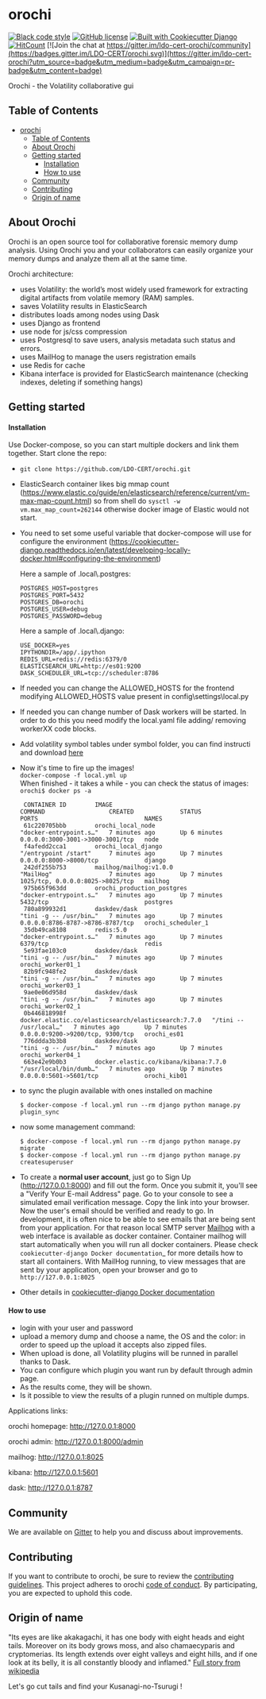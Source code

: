 # orochi
[![Black code style](https://img.shields.io/badge/code%20style-black-000000.svg)](http://shields.io/)
[![GitHub license](https://img.shields.io/github/license/LDO-CERT/orochi.svg)](https://github.com/LDO-CERT/orochi/blob/master/LICENSE)
[![Built with Cookiecutter Django](https://img.shields.io/badge/built%20with-Cookiecutter%20Django-ff69b4.svg)](https://github.com/pydanny/cookiecutter-django/)
[![HitCount](http://hits.dwyl.com/LDO-CERT/orochi.svg)](http://hits.dwyl.com/LDO-CERT/orochi)
[![Join the chat at https://gitter.im/ldo-cert-orochi/community](https://badges.gitter.im/LDO-CERT/orochi.svg)](https://gitter.im/ldo-cert-orochi?utm_source=badge&utm_medium=badge&utm_campaign=pr-badge&utm_content=badge)

Orochi - the Volatility collaborative gui

## Table of Contents
- [orochi](#orochi)
  - [Table of Contents](#table-of-contents)
  - [About Orochi](#about-orochi)
  - [Getting started](#getting-started)
      - [Installation](#installation)
      - [How to use](#how-to-use)
  - [Community](#community)
  - [Contributing](#contributing)
  - [Origin of name](#origin-of-name)

## About Orochi
Orochi is an open source tool for collaborative forensic memory dump analysis. Using Orochi you and your collaborators can easily organize your memory dumps and analyze them all at the same time. 

Orochi architecture: 
- uses Volatility: the world’s most widely used framework for extracting digital artifacts from volatile memory (RAM) samples. 
- saves Volatility results in ElasticSearch
- distributes loads among nodes using Dask 
- uses Django as frontend
- use node for js/css compression
- uses Postgresql to save users, analysis metadata such status and errors.
- uses MailHog to manage the users registration emails
- use Redis for cache
- Kibana interface is provided for ElasticSearch maintenance (checking indexes, deleting if something hangs)


## Getting started
#### Installation
Use Docker-compose, so you can start multiple dockers and link them together.
Start clone the repo:

- ```git clone https://github.com/LDO-CERT/orochi.git```

-  ElasticSearch container likes big mmap count (https://www.elastic.co/guide/en/elasticsearch/reference/current/vm-max-map-count.html) so from shell do ```sysctl -w vm.max_map_count=262144``` otherwise docker image of Elastic would not start.

-  You need to set some useful variable that docker-compose will use for configure the environment (https://cookiecutter-django.readthedocs.io/en/latest/developing-locally-docker.html#configuring-the-environment)

   Here a sample of .local\\.postgres:

    ```
    POSTGRES_HOST=postgres
    POSTGRES_PORT=5432
    POSTGRES_DB=orochi
    POSTGRES_USER=debug
    POSTGRES_PASSWORD=debug
    ```
    Here a sample of .local\\.django:

    ```
    USE_DOCKER=yes
    IPYTHONDIR=/app/.ipython
    REDIS_URL=redis://redis:6379/0
    ELASTICSEARCH_URL=http://es01:9200
    DASK_SCHEDULER_URL=tcp://scheduler:8786
    ```
-  If needed you can change the ALLOWED_HOSTS for the frontend modifying ALLOWED_HOSTS value present in config\settings\local.py

-  If needed you can change number of Dask workers will be started. In order to do this you need modify the local.yaml file adding/ removing workerXX code blocks.

-  Add volatility symbol tables under symbol folder, you can find instructi and download [here](https://github.com/volatilityfoundation/volatility3#symbol-tables)
-  Now it's time to fire up the images! 
\
    ```docker-compose -f local.yml up```
\
   When finished - it takes a while - you can check the status of images:
\
   ```orochi$ docker ps -a```
   ```
    CONTAINER ID        IMAGE                                                 COMMAND                  CREATED             STATUS                      PORTS                              NAMES
    61c220705bbb        orochi_local_node                                     "docker-entrypoint.s…"   7 minutes ago       Up 6 minutes                0.0.0.0:3000-3001->3000-3001/tcp   node
    f4afedd2cca1        orochi_local_django                                   "/entrypoint /start"     7 minutes ago       Up 7 minutes                0.0.0.0:8000->8000/tcp             django
    242df255b753        mailhog/mailhog:v1.0.0                                "MailHog"                7 minutes ago       Up 7 minutes                1025/tcp, 0.0.0.0:8025->8025/tcp   mailhog
    975b65f963dd        orochi_production_postgres                            "docker-entrypoint.s…"   7 minutes ago       Up 7 minutes                5432/tcp                           postgres
    780a899932d1        daskdev/dask                                          "tini -g -- /usr/bin…"   7 minutes ago       Up 7 minutes                0.0.0.0:8786-8787->8786-8787/tcp   orochi_scheduler_1
    35db49ca8108        redis:5.0                                             "docker-entrypoint.s…"   7 minutes ago       Up 7 minutes                6379/tcp                           redis
    5e93fae103c0        daskdev/dask                                          "tini -g -- /usr/bin…"   7 minutes ago       Up 7 minutes                                                   orochi_worker01_1
    82b9fc948fe2        daskdev/dask                                          "tini -g -- /usr/bin…"   7 minutes ago       Up 7 minutes                                                   orochi_worker03_1
    9ae0e06d958d        daskdev/dask                                          "tini -g -- /usr/bin…"   7 minutes ago       Up 7 minutes                                                   orochi_worker02_1
    0b446818998f        docker.elastic.co/elasticsearch/elasticsearch:7.7.0   "/tini -- /usr/local…"   7 minutes ago       Up 7 minutes                0.0.0.0:9200->9200/tcp, 9300/tcp   orochi_es01
    776ddda3b3b8        daskdev/dask                                          "tini -g -- /usr/bin…"   7 minutes ago       Up 7 minutes                                                   orochi_worker04_1
    663e42e9b0b3        docker.elastic.co/kibana/kibana:7.7.0                 "/usr/local/bin/dumb…"   7 minutes ago       Up 7 minutes                0.0.0.0:5601->5601/tcp             orochi_kib01
    ```

-  to sync the plugin available with ones installed on machine
    ```
    $ docker-compose -f local.yml run --rm django python manage.py plugin_sync
    ```
    
-  now some management command:
    ```
    $ docker-compose -f local.yml run --rm django python manage.py migrate
    $ docker-compose -f local.yml run --rm django python manage.py createsuperuser
    ```



-  To create a **normal user account**, just go to Sign Up (http://127.0.0.1:8000) and fill out the form. Once you submit it, you'll see a "Verify Your E-mail    Address" page. Go to your console to see a simulated email verification message. Copy the link into your browser. Now the user's email should be verified and ready to go.
 In development, it is often nice to be able to see emails that are being sent from your application. For that reason local SMTP server [Mailhog](https://github.com/mailhog/MailHog) with a web interface is available as docker container.
    Container mailhog will start automatically when you will run all docker containers.
    Please check `cookiecutter-django Docker documentation`_ for more details how to start all containers.
    With MailHog running, to view messages that are sent by your application, open your browser and go to ``http://127.0.0.1:8025``

-  Other details in [cookiecutter-django Docker documentation](http://cookiecutter-django.readthedocs.io/en/latest/deployment-with-docker.html)





#### How to use
- login with your user and password
- upload a memory dump and choose a name, the OS and the color: in order to speed up the upload it accepts also zipped files.
- When upload is done, all Volatility plugins will be runned in parallel thanks to Dask.
- You can configure which plugin you want run by default through admin page.
- As the results come, they will be shown.
- Is it possible to view the results of a plugin runned on multiple dumps.

Applications links:

orochi homepage: http://127.0.0.1:8000

orochi admin: http://127.0.0.1:8000/admin

mailhog:  http://127.0.0.1:8025

kibana: http://127.0.0.1:5601

dask: http://127.0.0.1:8787


## Community
We are available on [Gitter](https://gitter.im/ldo-cert-orochi/community) to help you and discuss about improvements.


## Contributing

If you want to contribute to orochi, be sure to review the [contributing guidelines](CONTRIBUTING.md). This project adheres to orochi
[code of conduct](CODE_OF_CONDUCT.md). By participating, you are expected to uphold this code.




## Origin of name
"Its eyes are like akakagachi, it has one body with eight heads and eight tails. Moreover on its body grows moss, and also chamaecyparis and cryptomerias. Its length extends over eight valleys and eight hills, and if one look at its belly, it is all constantly bloody and inflamed."
[Full story from wikipedia](https://en.wikipedia.org/wiki/Yamata_no_Orochi)

Let's go cut tails and find your Kusanagi-no-Tsurugi !

